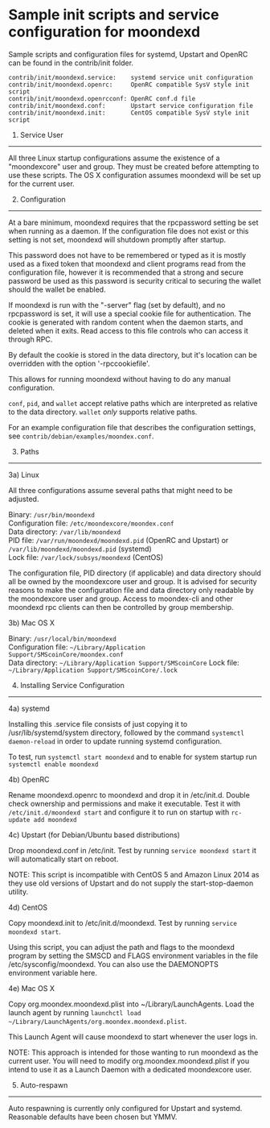 Sample init scripts and service configuration for moondexd
==========================================================

Sample scripts and configuration files for systemd, Upstart and OpenRC
can be found in the contrib/init folder.

    contrib/init/moondexd.service:    systemd service unit configuration
    contrib/init/moondexd.openrc:     OpenRC compatible SysV style init script
    contrib/init/moondexd.openrcconf: OpenRC conf.d file
    contrib/init/moondexd.conf:       Upstart service configuration file
    contrib/init/moondexd.init:       CentOS compatible SysV style init script

1. Service User
---------------------------------

All three Linux startup configurations assume the existence of a "moondexcore" user
and group.  They must be created before attempting to use these scripts.
The OS X configuration assumes moondexd will be set up for the current user.

2. Configuration
---------------------------------

At a bare minimum, moondexd requires that the rpcpassword setting be set
when running as a daemon.  If the configuration file does not exist or this
setting is not set, moondexd will shutdown promptly after startup.

This password does not have to be remembered or typed as it is mostly used
as a fixed token that moondexd and client programs read from the configuration
file, however it is recommended that a strong and secure password be used
as this password is security critical to securing the wallet should the
wallet be enabled.

If moondexd is run with the "-server" flag (set by default), and no rpcpassword is set,
it will use a special cookie file for authentication. The cookie is generated with random
content when the daemon starts, and deleted when it exits. Read access to this file
controls who can access it through RPC.

By default the cookie is stored in the data directory, but it's location can be overridden
with the option '-rpccookiefile'.

This allows for running moondexd without having to do any manual configuration.

`conf`, `pid`, and `wallet` accept relative paths which are interpreted as
relative to the data directory. `wallet` *only* supports relative paths.

For an example configuration file that describes the configuration settings,
see `contrib/debian/examples/moondex.conf`.

3. Paths
---------------------------------

3a) Linux

All three configurations assume several paths that might need to be adjusted.

Binary:              `/usr/bin/moondexd`  
Configuration file:  `/etc/moondexcore/moondex.conf`  
Data directory:      `/var/lib/moondexd`  
PID file:            `/var/run/moondexd/moondexd.pid` (OpenRC and Upstart) or `/var/lib/moondexd/moondexd.pid` (systemd)  
Lock file:           `/var/lock/subsys/moondexd` (CentOS)  

The configuration file, PID directory (if applicable) and data directory
should all be owned by the moondexcore user and group.  It is advised for security
reasons to make the configuration file and data directory only readable by the
moondexcore user and group.  Access to moondex-cli and other moondexd rpc clients
can then be controlled by group membership.

3b) Mac OS X

Binary:              `/usr/local/bin/moondexd`  
Configuration file:  `~/Library/Application Support/SMScoinCore/moondex.conf`  
Data directory:      `~/Library/Application Support/SMScoinCore`
Lock file:           `~/Library/Application Support/SMScoinCore/.lock`

4. Installing Service Configuration
-----------------------------------

4a) systemd

Installing this .service file consists of just copying it to
/usr/lib/systemd/system directory, followed by the command
`systemctl daemon-reload` in order to update running systemd configuration.

To test, run `systemctl start moondexd` and to enable for system startup run
`systemctl enable moondexd`

4b) OpenRC

Rename moondexd.openrc to moondexd and drop it in /etc/init.d.  Double
check ownership and permissions and make it executable.  Test it with
`/etc/init.d/moondexd start` and configure it to run on startup with
`rc-update add moondexd`

4c) Upstart (for Debian/Ubuntu based distributions)

Drop moondexd.conf in /etc/init.  Test by running `service moondexd start`
it will automatically start on reboot.

NOTE: This script is incompatible with CentOS 5 and Amazon Linux 2014 as they
use old versions of Upstart and do not supply the start-stop-daemon utility.

4d) CentOS

Copy moondexd.init to /etc/init.d/moondexd. Test by running `service moondexd start`.

Using this script, you can adjust the path and flags to the moondexd program by
setting the SMSCD and FLAGS environment variables in the file
/etc/sysconfig/moondexd. You can also use the DAEMONOPTS environment variable here.

4e) Mac OS X

Copy org.moondex.moondexd.plist into ~/Library/LaunchAgents. Load the launch agent by
running `launchctl load ~/Library/LaunchAgents/org.moondex.moondexd.plist`.

This Launch Agent will cause moondexd to start whenever the user logs in.

NOTE: This approach is intended for those wanting to run moondexd as the current user.
You will need to modify org.moondex.moondexd.plist if you intend to use it as a
Launch Daemon with a dedicated moondexcore user.

5. Auto-respawn
-----------------------------------

Auto respawning is currently only configured for Upstart and systemd.
Reasonable defaults have been chosen but YMMV.
